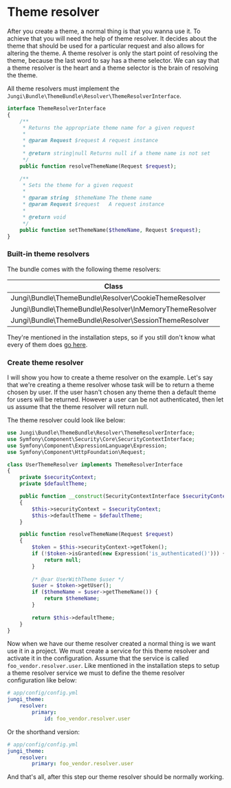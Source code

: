Theme resolver
==============

After you create a theme, a normal thing is that you wanna use it. To achieve that you will need the help of theme resolver. 
It decides about the theme that should be used for a particular request and also allows for altering the theme. A theme 
resolver is only the start point of resolving the theme, because the last word to say has a theme selector. We can say that 
a theme resolver is the heart and a theme selector is the brain of resolving the theme.

All theme resolvers must implement the `Jungi\Bundle\ThemeBundle\Resolver\ThemeResolverInterface`. 

```php
interface ThemeResolverInterface
{
    /**
     * Returns the appropriate theme name for a given request
     *
     * @param Request $request A request instance
     *
     * @return string|null Returns null if a theme name is not set
     */
    public function resolveThemeName(Request $request);

    /**
     * Sets the theme for a given request
     *
     * @param string  $themeName The theme name
     * @param Request $request   A request instance
     *
     * @return void
     */
    public function setThemeName($themeName, Request $request);
}
```

### Built-in theme resolvers

The bundle comes with the following theme resolvers:

| Class |
| ----- |
| Jungi\Bundle\ThemeBundle\Resolver\CookieThemeResolver |
| Jungi\Bundle\ThemeBundle\Resolver\InMemoryThemeResolver |
| Jungi\Bundle\ThemeBundle\Resolver\SessionThemeResolver |

They're mentioned in the installation steps, so if you still don't know what every of them does [go here](https://github.com/piku235/JungiThemeBundle/tree/master/Resources/doc/installation.md#step-3-configuration).

### Create theme resolver

I will show you how to create a theme resolver on the example. Let's say that we're creating a theme resolver whose task
will be to return a theme chosen by user. If the user hasn't chosen any theme then a default theme for users will be 
returned. However a user can be not authenticated, then let us assume that the theme resolver will return null.

The theme resolver could look like below:

```php
use Jungi\Bundle\ThemeBundle\Resolver\ThemeResolverInterface;
use Symfony\Component\Security\Core\SecurityContextInterface;
use Symfony\Component\ExpressionLanguage\Expression;
use Symfony\Component\HttpFoundation\Request;

class UserThemeResolver implements ThemeResolverInterface
{
    private $securityContext;
    private $defaultTheme;

    public function __construct(SecurityContextInterface $securityContext, $defaultTheme = null)
    {
        $this->securityContext = $securityContext;
        $this->defaultTheme = $defaultTheme;
    }

    public function resolveThemeName(Request $request)
    {
        $token = $this->securityContext->getToken();
        if (!$token->isGranted(new Expression('is_authenticated()'))) {
            return null;
        } 
        
        /* @var UserWithTheme $user */
        $user = $token->getUser();
        if ($themeName = $user->getThemeName()) {
            return $themeName;
        }
        
        return $this->defaultTheme;
    }
}
```

Now when we have our theme resolver created a normal thing is we want use it in a project. We must create a service
for this theme resolver and activate it in the configuration. Assume that the service is called `foo_vendor.resolver.user`.
Like mentioned in the installation steps to setup a theme resolver service we must to define the theme resolver configuration
like below:

```yml
# app/config/config.yml
jungi_theme:
    resolver:
        primary:
            id: foo_vendor.resolver.user
```

Or the shorthand version:

```yml
# app/config/config.yml
jungi_theme:
    resolver:
        primary: foo_vendor.resolver.user
```

And that's all, after this step our theme resolver should be normally working.